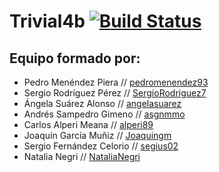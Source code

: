 # Trivial4b [![Build Status](https://travis-ci.org/Arquisoft/Trivial4b.svg?branch=master)](https://travis-ci.org/Arquisoft/Trivial4b)
## Equipo formado por: 

* Pedro Menéndez Piera // [pedromenendez93](https://www.github.com/pedromenendez93)
* Sergio Rodríguez Pérez // [SergioRodriguez7](https://www.github.com/SergioRodriguez7)
* Ángela Suárez Alonso // [angelasuarez](https://www.github.com/angelasuarez)
* Andrés Sampedro Gimeno // [asgnmmo](https://www.github.com/asgnmmo)
* Carlos Alperi Meana // [alperi89](https://www.github.com/alperi89)
* Joaquín García Muñiz // [Joaquingm](https://www.github.com/Joaquingm)
* Sergio Fernández Celorio // [segius02](https://www.github.com/sergius02)
* Natalia Negri // [NataliaNegri](https://www.github.com/NataliaNegri)
